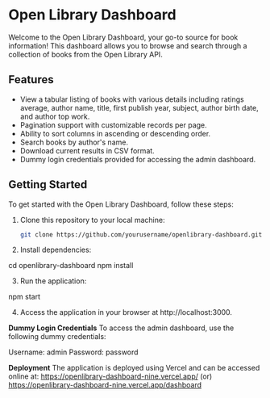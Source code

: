 # Open Library Dashboard

Welcome to the Open Library Dashboard, your go-to source for book information! This dashboard allows you to browse and search through a collection of books from the Open Library API.

## Features

- View a tabular listing of books with various details including ratings average, author name, title, first publish year, subject, author birth date, and author top work.
- Pagination support with customizable records per page.
- Ability to sort columns in ascending or descending order.
- Search books by author's name.
- Download current results in CSV format.
- Dummy login credentials provided for accessing the admin dashboard.

## Getting Started

To get started with the Open Library Dashboard, follow these steps:

1. Clone this repository to your local machine:

   ```bash
   git clone https://github.com/yourusername/openlibrary-dashboard.git
   
2. Install dependencies:

  cd openlibrary-dashboard
  npm install

3. Run the application:

  npm start

4. Access the application in your browser at http://localhost:3000.

**Dummy Login Credentials**
To access the admin dashboard, use the following dummy credentials:

Username: admin
Password: password

**Deployment**
The application is deployed using Vercel and can be accessed online at:
https://openlibrary-dashboard-nine.vercel.app/ (or)
https://openlibrary-dashboard-nine.vercel.app/dashboard




